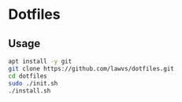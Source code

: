 # Dotfiles

## Usage

```sh
apt install -y git
git clone https://github.com/lawvs/dotfiles.git
cd dotfiles
sudo ./init.sh
./install.sh
```
